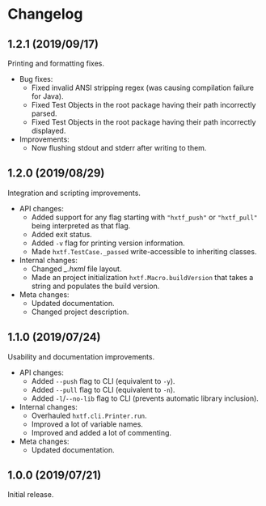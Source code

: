 Changelog
=========


1.2.1 (2019/09/17)
------------------

Printing and formatting fixes.

- Bug fixes:
  - Fixed invalid ANSI stripping regex (was causing compilation failure for Java).
  - Fixed Test Objects in the root package having their path incorrectly parsed.
  - Fixed Test Objects in the root package having their path incorrectly displayed.
- Improvements:
  - Now flushing stdout and stderr after writing to them.


1.2.0 (2019/08/29)
------------------

Integration and scripting improvements.

- API changes:
  - Added support for any flag starting with `"hxtf_push"` or `"hxtf_pull"` being interpreted as that flag.
  - Added exit status.
  - Added `-v` flag for printing version information.
  - Made `hxtf.TestCase._passed` write-accessible to inheriting classes.
- Internal changes:
  - Changed _\_.hxml_ file layout.
  - Made an project initialization `hxtf.Macro.buildVersion` that takes a string and populates the build version.
- Meta changes:
  - Updated documentation.
  - Changed project description.


1.1.0 (2019/07/24)
------------------

Usability and documentation improvements.

- API changes:
  - Added `--push` flag to CLI (equivalent to `-y`).
  - Added `--pull` flag to CLI (equivalent to `-n`).
  - Added `-l`/`--no-lib` flag to CLI (prevents automatic library inclusion).
- Internal changes:
  - Overhauled `hxtf.cli.Printer.run`.
  - Improved a lot of variable names.
  - Improved and added a lot of commenting.
- Meta changes:
  - Updated documentation.


1.0.0 (2019/07/21)
------------------

Initial release.
